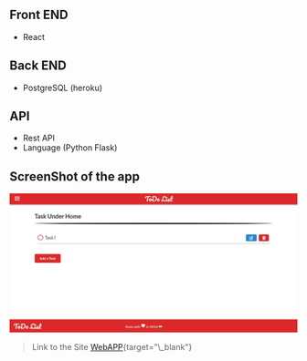 ## Front END

- React

## Back END

- PostgreSQL (heroku)

## API

- Rest API
- Language (Python Flask)

## ScreenShot of the app

![App Screenshot](/app.jpg)

> Link to the Site [WebAPP](*http://indresh-todolist.surge.sh*){target="\_blank"}
